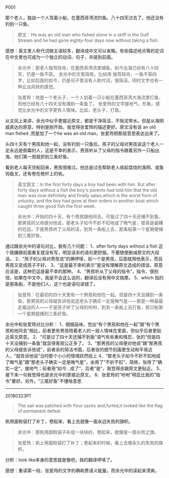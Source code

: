 P001

那个老人，独自一个人驾着小船，在墨西哥湾流钓鱼。八十四天过去了，他还没有钓到一只鱼。

>原文：He was an old man who fished alone in a skiff in the Gulf Stream and he had gone eighty-four days now without taking a fish.

感想：英文里人称代词做主语较多，翻译成中文可以省略。有些描述地点等的定词在中文里也可成为一个独立的动词、句子，并提到前面。

>余光中：那老人独驾轻舟，在墨西哥湾流里捕鱼，如今出海已经有八十四天，仍是一鱼不获。
余光中的文笔简练，比如用 独驾轻舟，一鱼不获四字，比如后面的如今，仍是句子里没有人称代词，很简洁。同时文字也有一种云淡风轻的感觉。

>张爱玲：他是一个老头子，一个人划着一只小船在墨西哥湾大海流里打鱼，而他已经有八十四天没有捕到一条鱼了。
张爱玲的文字接地气，形象。感觉比余光中的文字更有人情味。比如，老头子，打鱼。

从文风上来讲，余光中似乎更接近原文，都是干净简洁，不拖泥带水。但是从海明威表达的原意，特别是刚开始，我觉得张爱玲的描述更好。原文没有说 an old man fished ,而是加了一个he was an old man，张爱玲把那层意思表达出来了。

头四十天有个男孩和他一起，没有钓到一只鱼后，孩子的父母对男孩说这个老人一定永远是倒霉的人，这是不幸的表示，男孩听从了父母的指令跟着另外一只船出海，他们第一周就抓到三条好鱼。

看到老人每天空船回来，男孩很难过。他总是过去帮助老人收起盘绕的渔网、或鱼钩鱼叉，还有卷在桅杆上的帆。

>英文原文：In the first forty days a boy had been with him. But after forty days without a fish the boy's parents had told him that the old man was now definitely and finally salao,which is the worst form of unlucky, and the boy had gone at their orders in another boat which caught three good fish the first week.

>余光中：开始的四十天，有个男孩跟他同去。可是过了四十天还捕不到鱼，那男孩的父母便对他说，那老头子如今不折不扣地成了晦气星，那真是最糟的厄运，于是男孩听了父母的话，到另一条船上去，那条船第一个星期便捕到三尾好鱼。

通过跟余光中的语句对比，我有几个问题：
1、after forty days without a fish 这个我嫌跟前面重复就没有写，明显读余的语句更舒服。不要随便删减原文的大段话。
2、“孩子的父母对男孩说”的确啰嗦，前一个是男孩，后面就用他表示，而且男孩又变成孩子不好。
3、“这是最不幸的表示”是没有理解原文造成的错误，原意应该是，这种厄运是最不幸的那种。
4、“男孩听从了父母的指令”，指令，很别扭，如果在中文中，我是不会这么说的，翻译后没有用中文揣摩。
5、which 指的是那条船，不是他们人，这个也是语句读错了。

>张爱玲：在最初的四十天里有一个男孩和他在一起。但是四十天没捕到一条鱼，那男孩的父母就告诉他说这老头子确实一定是晦气星——那是一种最最走霉运的人——于是孩子听了父母的吩咐，到另一条船上去打鱼，那只船第一个星期就捕到三条好鱼。

余光中和张爱玲对比分析：
1、细细品味，觉出“有个男孩和他在一起”跟“有个男孩和他同去”相比，前者更有男孩陪着老人的一层人情味在里面，但似乎后者更贴近英文原意。
2、“可是过了四十天还捕不到鱼”语气有些重和残忍，张的“但是四十天没捕到一条鱼”就显得客观公正多了。
3、“那男孩的父母便对他说”跟“那男孩的父母就告诉他说”，前者余的简洁书面，后者张的细节刻画更生动和平易近人，“就告诉他说”当时那个小小的情境跃然纸上
4、“那老头子如今不折不扣地成了晦气星”跟“那老头子确实一定是晦气星”，余用了“不折不扣”，简练，张用了“确实一定”，接地气；前者用“如今...成了”，后者“是”，我觉得余跟原文更贴近。
5、接下来一句我觉得也是余光中的更接近原文。
6、张爱玲的“吩咐”明显比我的“指令”要好。另外，“三尾好鱼”不懂啥意思

----

20180323P1

>The sail was patched with flour sacks and,furled,it looked like the flag of permanent defeat.

帆用面粉袋打了补丁，卷起来，看上去就像一面永远失败的旗帜。

>余光中：那帆用面粉袋子补成一块块的，卷起来，就像是一面长败之旗。

>张爱玲：帆上用面粉袋打了补丁；卷起来的时候，看上去像永久的失败的旗帜。

分析：look like本身的意思就是像吧，我的翻译啰嗦了。

感想：重读第一段，张爱玲的文字的确耗费语义能量。而余光中的读起来清爽。
